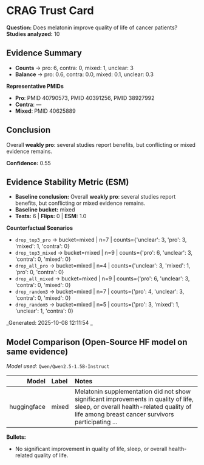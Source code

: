# CRAG Trust Card

**Question:** Does melatonin improve quality of life of cancer patients?
**Studies analyzed:** 10

## Evidence Summary
- **Counts** → pro: 6, contra: 0, mixed: 1, unclear: 3
- **Balance** → pro: 0.6, contra: 0.0, mixed: 0.1, unclear: 0.3

**Representative PMIDs**
- **Pro**: PMID 40790573, PMID 40391256, PMID 38927992
- **Contra**: —
- **Mixed**: PMID 40625889

## Conclusion
Overall **weakly pro**: several studies report benefits, but conflicting or mixed evidence remains.

**Confidence:** 0.55

## Evidence Stability Metric (ESM)
- **Baseline conclusion:** Overall **weakly pro**: several studies report benefits, but conflicting or mixed evidence remains.
- **Baseline bucket:** mixed
- **Tests:** 6  |  **Flips:** 0  |  **ESM:** 1.0

**Counterfactual Scenarios**
- `drop_top3_pro` → bucket=mixed | n=7 | counts={'unclear': 3, 'pro': 3, 'mixed': 1, 'contra': 0}
- `drop_top3_mixed` → bucket=mixed | n=9 | counts={'pro': 6, 'unclear': 3, 'contra': 0, 'mixed': 0}
- `drop_all_pro` → bucket=mixed | n=4 | counts={'unclear': 3, 'mixed': 1, 'pro': 0, 'contra': 0}
- `drop_all_mixed` → bucket=mixed | n=9 | counts={'pro': 6, 'unclear': 3, 'contra': 0, 'mixed': 0}
- `drop_random3` → bucket=mixed | n=7 | counts={'pro': 4, 'unclear': 3, 'contra': 0, 'mixed': 0}
- `drop_random5` → bucket=mixed | n=5 | counts={'pro': 3, 'mixed': 1, 'unclear': 1, 'contra': 0}

_Generated: 2025-10-08 12:11:54 _

## Model Comparison (Open-Source HF model on same evidence)

*Model used:* `Qwen/Qwen2.5-1.5B-Instruct`

| Model | Label | Notes |
|------:|:------|:------|
| huggingface | mixed | Melatonin supplementation did not show significant improvements in quality of life, sleep, or overall health-related quality of life among breast cancer survivors participating ... |

**Bullets:**
- No significant improvement in quality of life, sleep, or overall health-related quality of life.
